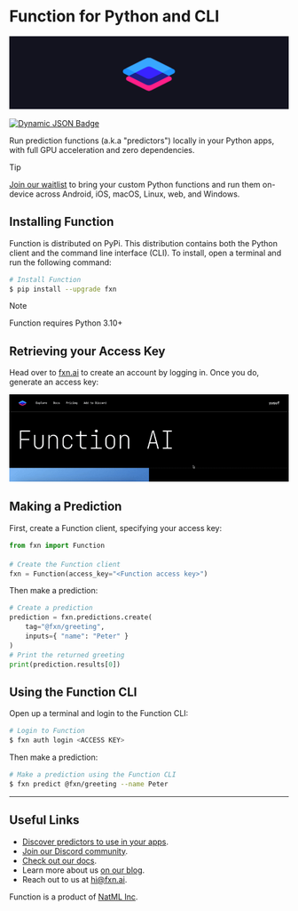 # Function for Python and CLI

![function logo](https://raw.githubusercontent.com/fxnai/.github/main/logo_wide.png)

[![Dynamic JSON Badge](https://img.shields.io/badge/dynamic/json?url=https%3A%2F%2Fdiscord.com%2Fapi%2Finvites%2Fy5vwgXkz2f%3Fwith_counts%3Dtrue&query=%24.approximate_member_count&logo=discord&logoColor=white&label=Function%20community)](https://fxn.ai/community)

Run prediction functions (a.k.a "predictors") locally in your Python apps, with full GPU acceleration and zero dependencies.

> [!TIP]
> [Join our waitlist](https://fxn.ai/waitlist) to bring your custom Python functions and run them on-device across Android, iOS, macOS, Linux, web, and Windows.

## Installing Function
Function is distributed on PyPi. This distribution contains both the Python client and the command line interface (CLI). To install, open a terminal and run the following command:
```sh
# Install Function
$ pip install --upgrade fxn
```

> [!NOTE]
> Function requires Python 3.10+

## Retrieving your Access Key
Head over to [fxn.ai](https://www.fxn.ai/account/developer) to create an account by logging in. Once you do, generate an access key:

![generate access key](https://raw.githubusercontent.com/fxnai/.github/main/access_key.gif)

## Making a Prediction
First, create a Function client, specifying your access key:
```py
from fxn import Function

# Create the Function client
fxn = Function(access_key="<Function access key>")
```

Then make a prediction:
```py
# Create a prediction
prediction = fxn.predictions.create(
    tag="@fxn/greeting",
    inputs={ "name": "Peter" }
)
# Print the returned greeting
print(prediction.results[0])
```

## Using the Function CLI
Open up a terminal and login to the Function CLI:
```sh
# Login to Function
$ fxn auth login <ACCESS KEY>
```

Then make a prediction:
```sh
# Make a prediction using the Function CLI
$ fxn predict @fxn/greeting --name Peter
```

___

## Useful Links
- [Discover predictors to use in your apps](https://fxn.ai/explore).
- [Join our Discord community](https://fxn.ai/community).
- [Check out our docs](https://docs.fxn.ai).
- Learn more about us [on our blog](https://blog.fxn.ai).
- Reach out to us at [hi@fxn.ai](mailto:hi@fxn.ai).

Function is a product of [NatML Inc](https://github.com/natmlx).
